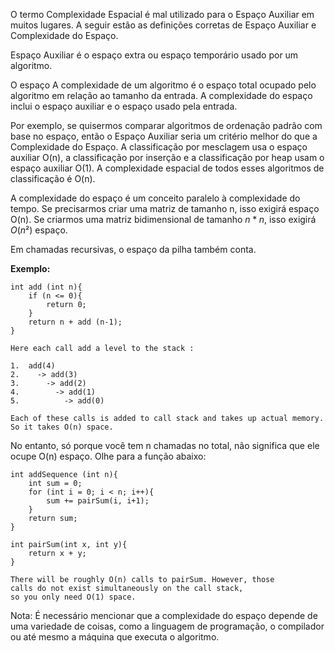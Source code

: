 O termo Complexidade Espacial é mal utilizado para o Espaço Auxiliar em muitos lugares. A seguir estão as definições corretas de Espaço Auxiliar e Complexidade do Espaço.

Espaço Auxiliar é o espaço extra ou espaço temporário usado por um algoritmo.

O espaço A complexidade de um algoritmo é o espaço total ocupado pelo algoritmo em relação ao tamanho da entrada. A complexidade do espaço inclui o espaço auxiliar e o espaço usado pela entrada.

Por exemplo, se quisermos comparar algoritmos de ordenação padrão com base no espaço, então o Espaço Auxiliar seria um critério melhor do que a Complexidade do Espaço. A classificação por mesclagem usa o espaço auxiliar O(n), a classificação por inserção e a classificação por heap usam o espaço auxiliar O(1). A complexidade espacial de todos esses algoritmos de classificação é O(n).

A complexidade do espaço é um conceito paralelo à complexidade do tempo. Se precisarmos criar uma matriz de tamanho n, isso exigirá espaço O(n). Se criarmos uma matriz bidimensional de tamanho $n*n$, isso exigirá $O(n²)$ espaço.

Em chamadas recursivas, o espaço da pilha também conta.

**Exemplo:**

```
int add (int n){  
    if (n <= 0){  
        return 0;  
    }  
    return n + add (n-1);  
}  
  
Here each call add a level to the stack :  
  
1.  add(4)  
2.    -> add(3)  
3.      -> add(2)  
4.        -> add(1)  
5.          -> add(0)  
  
Each of these calls is added to call stack and takes up actual memory.  
So it takes O(n) space.
```

No entanto, só porque você tem n chamadas no total, não significa que ele ocupe O(n) espaço.
Olhe para a função abaixo:

```
int addSequence (int n){  
    int sum = 0;  
    for (int i = 0; i < n; i++){  
        sum += pairSum(i, i+1);  
    }  
    return sum;  
}  
  
int pairSum(int x, int y){  
    return x + y;  
}  
  
There will be roughly O(n) calls to pairSum. However, those   
calls do not exist simultaneously on the call stack,  
so you only need O(1) space.
```

Nota: É necessário mencionar que a complexidade do espaço depende de uma variedade de coisas, como a linguagem de programação, o compilador ou até mesmo a máquina que executa o algoritmo.

